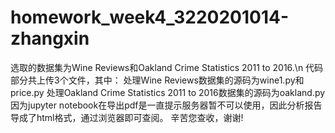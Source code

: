 # homework_week4_3220201014-zhangxin
选取的数据集为Wine Reviews和Oakland Crime Statistics 2011 to 2016.\n
代码部分共上传3个文件，其中：
处理Wine Reviews数据集的源码为wine1.py和price.py
处理Oakland Crime Statistics 2011 to 2016数据集的源码为oakland.py
因为jupyter notebook在导出pdf是一直提示服务器暂不可以使用，因此分析报告导成了html格式，通过浏览器即可查阅。
辛苦您查收，谢谢!
